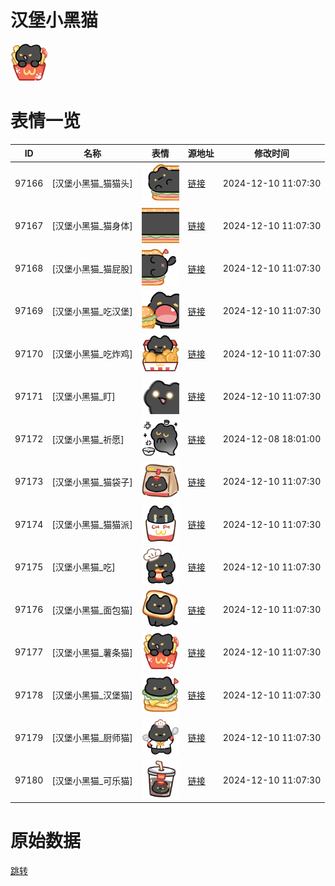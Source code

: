 # 汉堡小黑猫

<img src="./cover.png" height="60" alt="cover" />

# 表情一览

|ID|名称|表情|源地址|修改时间|
|----|----|----|----|----|
|97166|[汉堡小黑猫_猫猫头]|<img src="./pic/097166_%5B汉堡小黑猫_猫猫头%5D.png" height="60" alt="猫猫头"/>|[链接](https://i0.hdslb.com/bfs/garb/2725643e3fbf11b4f82ba406f4924d71e9c3fdc5.png)|2024-12-10 11:07:30|
|97167|[汉堡小黑猫_猫身体]|<img src="./pic/097167_%5B汉堡小黑猫_猫身体%5D.png" height="60" alt="猫身体"/>|[链接](https://i0.hdslb.com/bfs/garb/d7174e8535c56368d4cf46200bbf94bb4d1f609f.png)|2024-12-10 11:07:30|
|97168|[汉堡小黑猫_猫屁股]|<img src="./pic/097168_%5B汉堡小黑猫_猫屁股%5D.png" height="60" alt="猫屁股"/>|[链接](https://i0.hdslb.com/bfs/garb/38bc53ce2da7dc7b060b09b28ef2eceaf9fc8476.png)|2024-12-10 11:07:30|
|97169|[汉堡小黑猫_吃汉堡]|<img src="./pic/097169_%5B汉堡小黑猫_吃汉堡%5D.png" height="60" alt="吃汉堡"/>|[链接](https://i0.hdslb.com/bfs/garb/cd13e21dfd76547b151dfa2528d368599fe2eadf.png)|2024-12-10 11:07:30|
|97170|[汉堡小黑猫_吃炸鸡]|<img src="./pic/097170_%5B汉堡小黑猫_吃炸鸡%5D.png" height="60" alt="吃炸鸡"/>|[链接](https://i0.hdslb.com/bfs/garb/6d192e6a985b227577101c611d985fe7f6e60f97.png)|2024-12-10 11:07:30|
|97171|[汉堡小黑猫_盯]|<img src="./pic/097171_%5B汉堡小黑猫_盯%5D.png" height="60" alt="盯"/>|[链接](https://i0.hdslb.com/bfs/garb/585d4d5df4dfc8326080544ac5c6dff987dc92b2.png)|2024-12-10 11:07:30|
|97172|[汉堡小黑猫_祈愿]|<img src="./pic/097172_%5B汉堡小黑猫_祈愿%5D.png" height="60" alt="祈愿"/>|[链接](https://i0.hdslb.com/bfs/garb/43329b7086425fdb5060f86d8e1d15cab300b0e8.png)|2024-12-08 18:01:00|
|97173|[汉堡小黑猫_猫袋子]|<img src="./pic/097173_%5B汉堡小黑猫_猫袋子%5D.png" height="60" alt="猫袋子"/>|[链接](https://i0.hdslb.com/bfs/garb/81ba5d819bd50352a016f752cf2712a7ee81c66b.png)|2024-12-10 11:07:30|
|97174|[汉堡小黑猫_猫猫派]|<img src="./pic/097174_%5B汉堡小黑猫_猫猫派%5D.png" height="60" alt="猫猫派"/>|[链接](https://i0.hdslb.com/bfs/garb/0b5f670b5b6485dfc8ac7a7614123e2994cdb9d5.png)|2024-12-10 11:07:30|
|97175|[汉堡小黑猫_吃]|<img src="./pic/097175_%5B汉堡小黑猫_吃%5D.png" height="60" alt="吃"/>|[链接](https://i0.hdslb.com/bfs/garb/ef73e16a63104ab538d4b3cc0606977805559dc4.png)|2024-12-10 11:07:30|
|97176|[汉堡小黑猫_面包猫]|<img src="./pic/097176_%5B汉堡小黑猫_面包猫%5D.png" height="60" alt="面包猫"/>|[链接](https://i0.hdslb.com/bfs/garb/95784d73b9d8961d8c9d5cbc81c33b1e8400b892.png)|2024-12-10 11:07:30|
|97177|[汉堡小黑猫_薯条猫]|<img src="./pic/097177_%5B汉堡小黑猫_薯条猫%5D.png" height="60" alt="薯条猫"/>|[链接](https://i0.hdslb.com/bfs/garb/4ef94a1a2788b68a62f125bf63083a9be4568e50.png)|2024-12-10 11:07:30|
|97178|[汉堡小黑猫_汉堡猫]|<img src="./pic/097178_%5B汉堡小黑猫_汉堡猫%5D.png" height="60" alt="汉堡猫"/>|[链接](https://i0.hdslb.com/bfs/garb/c97eaecedb512d8dc759e8aba8336c0a95b7ed83.png)|2024-12-10 11:07:30|
|97179|[汉堡小黑猫_厨师猫]|<img src="./pic/097179_%5B汉堡小黑猫_厨师猫%5D.png" height="60" alt="厨师猫"/>|[链接](https://i0.hdslb.com/bfs/garb/5025f3d4e213eda9a7a5d20ceb5566186561337e.png)|2024-12-10 11:07:30|
|97180|[汉堡小黑猫_可乐猫]|<img src="./pic/097180_%5B汉堡小黑猫_可乐猫%5D.png" height="60" alt="可乐猫"/>|[链接](https://i0.hdslb.com/bfs/garb/95a11b652f199331a66ff3f86aafebb6e01c9f58.png)|2024-12-10 11:07:30|

# 原始数据

[跳转](./raw.json)

